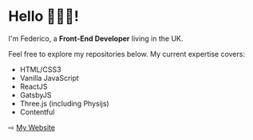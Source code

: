 # Hello 👨🏼‍💻!

I'm Federico, a **Front-End Developer** living in the UK.

Feel free to explore my repositories below.
My current expertise covers:
- HTML/CSS3
- Vanilla JavaScript
- ReactJS
- GatsbyJS
- Three.js (including Physijs)
- Contentful

⇨ [My Website](https://www.fcipriani.com)
